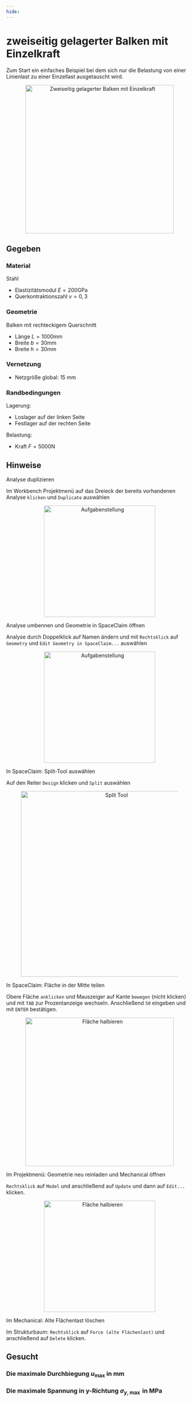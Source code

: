 ```yaml
---
hide:
---
```


# zweiseitig gelagerter Balken mit Einzelkraft

Zum Start ein einfaches Beispiel bei dem sich nur die Belastung von einer Linienlast zu einer Einzellast ausgetauscht wird.

<figure style="text-align:center;">
  <img src="../images/Uebung-01.png" alt="Zweiseitig gelagerter Balken mit Einzelkraft" width="400" class="no-lightbox">
</figure>

## Gegeben

### Material

Stahl

- Elastizitätsmodul $E=200 \mathrm{GPa}$
- Querkontraktionszahl $\nu=0,3$

### Geometrie

Balken mit rechteckigem Querschnitt

- Länge $L=1000 \mathrm{mm}$
- Breite $b=30 \mathrm{mm}$
- Breite $h=30 \mathrm{mm}$

### Vernetzung

- Netzgröße global: 15 mm


### Randbedingungen

Lagerung:

- Loslager auf der linken Seite
- Festlager auf der rechten Seite

Belastung:

- Kraft $F=5000 \mathrm{N}$

## Hinweise

<div class="steps" markdown="1">

  <div class="step">
    <p class="step-title" role="heading" aria-level="2">Analyse duplizieren</p>
    <p>Im Workbench Projektmenü auf das Dreieck der bereits vorhandenen Analyse <code>klicken</code> und <code>Duplicate</code> auswählen</p>
    <figure style="text-align:center;">
    <img src="../images/Analyse_duplizieren.png" alt="Aufgabenstellung" width="300" class="no-lightbox">
    </figure>
  </div>

  <div class="step">
    <p class="step-title" role="heading" aria-level="2">Analyse umbennen und Geometrie in SpaceClaim öffnen</p>
    <p>Analyse durch Doppelklick auf Namen ändern und mit <code>Rechtsklick</code> auf <code>Geometry</code> und <code>Edit Geometry in SpaceClaim...</code> auswählen</p>
    <figure style="text-align:center;">
    <img src="../images/Analyse_duplizieren2.png" alt="Aufgabenstellung" width="300" class="no-lightbox">
    </figure>
  </div>

  <div class="step">
    <p class="step-title" role="heading" aria-level="2">In SpaceClaim: Split-Tool auswählen</p>
    <p>Auf den Reiter <code>Design</code> klicken und <code>Split</code> auswählen</p>
    <figure style="text-align:center;">
    <img src="../images/Kante_erzeugen1.png" alt="Split Tool" width="500" class="no-lightbox">
    </figure>
  </div>

  <div class="step">
    <p class="step-title" role="heading" aria-level="2">In SpaceClaim: Fläche in der Mitte teilen</p>
    <p>Obere Fläche <code>anklicken</code> und Mauszeiger auf Kante <code>bewegen</code> (nicht klicken) und mit <code>TAB</code> zur Prozentanzeige wechseln. Anschließend <code>50</code> eingeben und mit <code>ENTER</code> bestätigen.</p>
    <figure style="text-align:center;">
    <img src="../images/Kante_erzeugen2.png" alt="Fläche halbieren" width="400" class="no-lightbox">
    </figure>
  </div>

  <div class="step">
    <p class="step-title" role="heading" aria-level="2">Im Projektmenü: Geometrie neu reinladen und Mechanical öffnen</p>
    <p><code>Rechtsklick</code> auf <code>Model</code> und anschließend auf <code>Update</code> und dann auf <code>Edit...</code> klicken.</p>
    <figure style="text-align:center;">
    <img src="../images/Geometrie_updaten.png" alt="Fläche halbieren" width="300" class="no-lightbox">
    </figure>
  </div>

  <div class="step">
    <p class="step-title" role="heading" aria-level="2">Im Mechanical: Alte Flächenlast löschen</p>
    <p>Im Strukturbaum: <code>Rechtsklick</code> auf <code>Force (alte Flächenlast)</code> und anschließend auf <code>Delete</code> klicken.</p>
  </div>

</div>

## Gesucht

### Die maximale Durchbiegung $u_{\max }$ in mm

<div class="numeric-question" data-answer="7.378" data-tolerance="0.1" data-points="5" data-attempts="5"  data-hints="Einheit auf mm gewechselt? Kraft auf -5000N in z-Richtung auf der Kante?">
</div>

### Die maximale Spannung in y-Richtung $\sigma_{y, \max }$ in MPa

<div class="numeric-question" data-answer="275.03" data-tolerance="0.5" data-points="5" data-attempts="5"  data-hints="Einheit auf mm gewechselt? Kraft auf -5000N in z-Richtung auf der Kante?">
</div>

